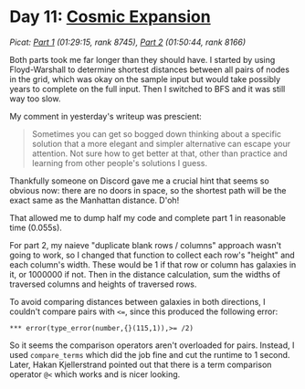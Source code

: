 # Day 11: [Cosmic Expansion](https://adventofcode.com/2023/day/11)
*Picat: [Part 1](https://github.com/DestyNova/advent_of_code_2023/blob/main/11/part1.pi) (01:29:15, rank 8745), [Part 2](https://github.com/DestyNova/advent_of_code_2023/blob/main/11/part2.pi) (01:50:44, rank 8166)*

Both parts took me far longer than they should have. I started by using Floyd-Warshall to determine shortest distances between all pairs of nodes in the grid, which was okay on the sample input but would take possibly years to complete on the full input. Then I switched to BFS and it was still way too slow.

My comment in yesterday's writeup was prescient:

> Sometimes you can get so bogged down thinking about a specific solution that a more elegant and simpler alternative can escape your attention. Not sure how to get better at that, other than practice and learning from other people's solutions I guess.

Thankfully someone on Discord gave me a crucial hint that seems so obvious now: there are no doors in space, so the shortest path will be the exact same as the Manhattan distance. D'oh!

That allowed me to dump half my code and complete part 1 in reasonable time (0.055s).

For part 2, my naieve "duplicate blank rows / columns" approach wasn't going to work, so I changed that function to collect each row's "height" and each column's width. These would be 1 if that row or column has galaxies in it, or 1000000 if not. Then in the distance calculation, sum the widths of traversed columns and heights of traversed rows.

To avoid comparing distances between galaxies in both directions, I couldn't compare pairs with `<=`, since this produced the following error:

```
*** error(type_error(number,{}(115,1)),>= /2)
```

So it seems the comparison operators aren't overloaded for pairs. Instead, I used `compare_terms` which did the job fine and cut the runtime to 1 second. Later, Hakan Kjellerstrand pointed out that there is a term comparison operator `@<` which works and is nicer looking.
